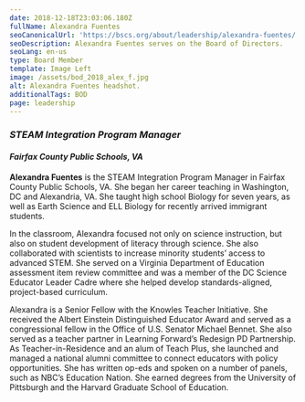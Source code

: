 ```yaml
---
date: 2018-12-18T23:03:06.180Z
fullName: Alexandra Fuentes
seoCanonicalUrl: 'https://bscs.org/about/leadership/alexandra-fuentes/'
seoDescription: Alexandra Fuentes serves on the Board of Directors.
seoLang: en-us
type: Board Member
template: Image Left
image: /assets/bod_2018_alex_f.jpg
alt: Alexandra Fuentes headshot.
additionalTags: BOD
page: leadership
---
```


### *STEAM Integration Program Manager*
#### *Fairfax County Public Schools, VA*

**Alexandra Fuentes** is the STEAM Integration Program Manager in Fairfax County Public Schools, VA. She began her career teaching in Washington, DC and Alexandria, VA. She taught high school Biology for seven years, as well as Earth Science and ELL Biology for recently arrived immigrant students.

In the classroom, Alexandra focused not only on science instruction, but also on student development of literacy through science. She also collaborated with scientists to increase minority students’ access to advanced STEM. She served on a Virginia Department of Education assessment item review committee and was a member of the DC Science Educator Leader Cadre where she helped develop standards-aligned, project-based curriculum.

Alexandra is a Senior Fellow with the Knowles Teacher Initiative. She received the Albert Einstein Distinguished Educator Award and served as a congressional fellow in the Office of U.S. Senator Michael Bennet. She also served as a teacher partner in Learning Forward’s Redesign PD Partnership. As Teacher-in-Residence and an alum of Teach Plus, she launched and managed a national alumni committee to connect educators with policy opportunities. She has written op-eds and spoken on a number of panels, such as NBC’s Education Nation. She earned degrees from the University of Pittsburgh and the Harvard Graduate School of Education.
